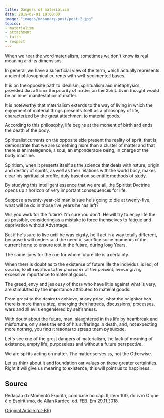 ```yaml
---
title: Dangers of materialism
date: 2019-02-01 19:00:00
image: "images/masonary-post/post-2.jpg"
topics: 
- materialism
- attachment
- faith
- respect
---
```



When we hear the word materialism, sometimes we don't know its real
meaning and its dimensions.

In general, we have a superficial view of the term, which actually represents
ancient philosophical currents with well-sedimented bases.

It is on the opposite path to idealism, spiritualism and metaphysics, provided that
affirms the priority of matter on the Spirit. Even thought would be
an inner manifestation of matter.

It is noteworthy that materialism extends to the way of living in which the enjoyment of
material things presents itself as a philosophy of life, characterized by the
great attachment to material goods.

According to this philosophy, life begins at the moment of birth and ends the
death of the body.

Spiritualist currents on the opposite side present the reality of
spirit, that is, demonstrate that we are something more than a cluster of
matter and that there is an intelligence, a soul, an imponderable being, in charge of the
body machine.

Spiritism, when it presents itself as the science that deals with nature,
origin and destiny of spirits, as well as their relations with the world
body, makes clear his spiritualist profile, duly based on
scientific methods of study.

By studying this intelligent essence that we are all, the Spiritist Doctrine opens up
a horizon of very important consequences for life.

Suppose a twenty-year-old man is sure he's going to die at
twenty-five, what will he do in those five years he has left?

Will you work for the future? I'm sure you don't. He will try to enjoy life the
as possible, considering as a mistake to force themselves to fatigue and deprivation without
Advantage.

But if he's sure to live until he was eighty, he'll act in a way
totally different, because it will understand the need to sacrifice some
moments of the current home to ensure rest in the future, during long
Years.

The same goes for the one for whom future life is a certainty.

When there is doubt as to the existence of future life the individual is
led, of course, to all sacrifice to the pleasures of the present, hence giving
excessive importance to material goods.

The greed, envy and jealousy of those who have little against what is very, are
stimulated by the importance attributed to material goods.

From greed to the desire to achieve, at any price, what the neighbor has
there is more than a step, emerging then hatreds, discussions,
processes, wars and all evils engendered by selfishness.

With doubt about the future, man, slaughtered in this life by heartbreak and
misfortune, only sees the end of his sufferings in death, and, not expecting more
nothing, you find it rational to spread them by suicide.

Let's see one of the great dangers of materialism, the lack of meaning of
existence, empty life, purposeless and without a future perspective.

We are spirits acting on matter. The matter serves us, not the
Otherwise.

Let us think about it and foundation our values on these greater certainties. Right
it will give us meaning to existence, this will point us to happiness.


## Source
Redação do Momento Espírita, com base no cap. II, item 100,
do livro O que é o Espiritismo, de Allan Kardec, ed. FEB.
Em 29.11.2018.


[Original Article (pt-BR)](http://www.momento.com.br/pt/ler_texto.php?id=5600)


